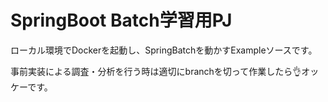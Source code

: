 # SpringBoot Batch学習用PJ

ローカル環境でDockerを起動し、SpringBatchを動かすExampleソースです。

事前実装による調査・分析を行う時は適切にbranchを切って作業したら👌オッケーです。


